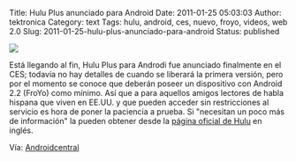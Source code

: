 Title: Hulu Plus anunciado para Android
Date: 2011-01-25 05:03:03
Author: tektronica
Category: text
Tags: hulu, android, ces, nuevo, froyo, videos, web 2.0
Slug: 2011-01-25-hulu-plus-anunciado-para-android
Status: published

![](https://img.skitch.com/20110125-ewgg2s5qr2cpmwyimpm38tjf66.jpg)



</p>

Está llegando al fin, Hulu Plus para Androdi fue anunciado finalmente en
el CES; todavía no hay detalles de cuando se liberará la primera
versión, pero por el momento se conoce que deberán poseer un dispositivo
con Android 2.2 (FroYo) como mínimo. Así que a para aquellos amigos
lectores de habla hispana que viven en EE.UU. y que pueden acceder sin
restricciones al servicio es hora de poner la paciencia a prueba. Si
"necesitan un poco más de información" la pueden obtener desde la
[página oficial de
Hulu](http://blog.hulu.com/2011/01/06/hulu-plus-coming-soon-to-android-mobile-phones-live-on-vizio-hdtvs/)
en inglés.



</p>

Vía:
[Androidcentral](http://www.androidcentral.com/hulu-plus-announced-android)

</p>

